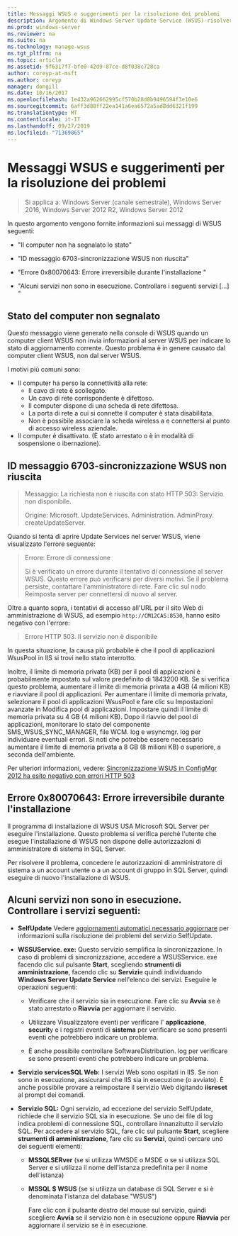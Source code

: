 ```yaml
---
title: Messaggi WSUS e suggerimenti per la risoluzione dei problemi
description: Argomento di Windows Server Update Service (WSUS)-risolvere i problemi usando i messaggi WSUS
ms.prod: windows-server
ms.reviewer: na
ms.suite: na
ms.technology: manage-wsus
ms.tgt_pltfrm: na
ms.topic: article
ms.assetid: 9f6317f7-bfe0-42d9-87ce-d8f038c728ca
author: coreyp-at-msft
ms.author: coreyp
manager: dongill
ms.date: 10/16/2017
ms.openlocfilehash: 1e432a962662995cf570b28d0b9496594f3e10e6
ms.sourcegitcommit: 6aff3d88ff22ea141a6ea6572a5ad8dd6321f199
ms.translationtype: MT
ms.contentlocale: it-IT
ms.lasthandoff: 09/27/2019
ms.locfileid: "71369865"
---
```

# <a name="wsus-messages-and-troubleshooting-tips"></a>Messaggi WSUS e suggerimenti per la risoluzione dei problemi

>Si applica a: Windows Server (canale semestrale), Windows Server 2016, Windows Server 2012 R2, Windows Server 2012

In questo argomento vengono fornite informazioni sui messaggi di WSUS seguenti:

-   "Il computer non ha segnalato lo stato"

-   "ID messaggio 6703-sincronizzazione WSUS non riuscita"

-   "Errore 0x80070643: Errore irreversibile durante l'installazione "

-   "Alcuni servizi non sono in esecuzione. Controllare i seguenti servizi [...] "

## <a name="computer-has-not-reported-status"></a>Stato del computer non segnalato
Questo messaggio viene generato nella console di WSUS quando un computer client WSUS non invia informazioni al server WSUS per indicare lo stato di aggiornamento corrente. Questo problema è in genere causato dal computer client WSUS, non dal server WSUS.

I motivi più comuni sono:

-   Il computer ha perso la connettività alla rete:
    -   Il cavo di rete è scollegato.
    -   Un cavo di rete corrispondente è difettoso.
    -   Il computer dispone di una scheda di rete difettosa.
    -   La porta di rete a cui si connette il computer è stata disabilitata.
    -   Non è possibile associare la scheda wireless a e connettersi al punto di accesso wireless aziendale.
-   Il computer è disattivato. (È stato arrestato o è in modalità di sospensione o ibernazione).

## <a name="message-id-6703---wsus-synchronization-failed"></a>ID messaggio 6703-sincronizzazione WSUS non riuscita
> Messaggio: La richiesta non è riuscita con stato HTTP 503: Servizio non disponibile.
> 
> Origine: Microsoft. UpdateServices. Administration. AdminProxy. createUpdateServer.

Quando si tenta di aprire Update Services nel server WSUS, viene visualizzato l'errore seguente:

> Errore: Errore di connessione
> 
> Si è verificato un errore durante il tentativo di connessione al server WSUS. Questo errore può verificarsi per diversi motivi. Se il problema persiste, contattare l'amministratore di rete. Fare clic sul nodo Reimposta server per connettersi di nuovo al server.

Oltre a quanto sopra, i tentativi di accesso all'URL per il sito Web di amministrazione di WSUS, ad esempio `http://CM12CAS:8530`, hanno esito negativo con l'errore:

> Errore HTTP 503. Il servizio non è disponibile

In questa situazione, la causa più probabile è che il pool di applicazioni WsusPool in IIS si trovi nello stato interrotto.

Inoltre, il limite di memoria privata (KB) per il pool di applicazioni è probabilmente impostato sul valore predefinito di 1843200 KB. Se si verifica questo problema, aumentare il limite di memoria privata a 4GB (4 milioni KB) e riavviare il pool di applicazioni. Per aumentare il limite di memoria privata, selezionare il pool di applicazioni WsusPool e fare clic su Impostazioni avanzate in Modifica pool di applicazioni. Impostare quindi il limite di memoria privata su 4 GB (4 milioni KB). Dopo il riavvio del pool di applicazioni, monitorare lo stato del componente SMS_WSUS_SYNC_MANAGER, file WCM. log e wsyncmgr. log per individuare eventuali errori. Si noti che potrebbe essere necessario aumentare il limite di memoria privata a 8 GB (8 milioni KB) o superiore, a seconda dell'ambiente.

Per ulteriori informazioni, vedere: [Sincronizzazione WSUS in ConfigMgr 2012 ha esito negativo con errori HTTP 503](http://blogs.technet.com/b/sus/archive/2015/03/23/configmgr-2012-support-tip-wsus-sync-fails-with-http-503-errors.aspx)

## <a name="error-0x80070643-fatal-error-during-installation"></a>Errore 0x80070643: Errore irreversibile durante l'installazione
Il programma di installazione di WSUS USA Microsoft SQL Server per eseguire l'installazione. Questo problema si verifica perché l'utente che esegue l'installazione di WSUS non dispone delle autorizzazioni di amministratore di sistema in SQL Server.

Per risolvere il problema, concedere le autorizzazioni di amministratore di sistema a un account utente o a un account di gruppo in SQL Server, quindi eseguire di nuovo l'installazione di WSUS.

## <a name="some-services-are-not-running-check-the-following-services"></a>Alcuni servizi non sono in esecuzione. Controllare i servizi seguenti:

- **SelfUpdate** Vedere [aggiornamenti automatici necessario aggiornare](https://technet.microsoft.com/library/cc708554(v=ws.10).aspx) per informazioni sulla risoluzione dei problemi del servizio SelfUpdate.

- **WSSUService. exe:** Questo servizio semplifica la sincronizzazione. In caso di problemi di sincronizzazione, accedere a WSUSService. exe facendo clic sul pulsante **Start**, scegliendo **strumenti di amministrazione**, facendo clic su **Servizi**e quindi individuando **Windows Server Update Service** nell'elenco dei servizi. Eseguire le operazioni seguenti:
    
    -   Verificare che il servizio sia in esecuzione. Fare clic su **Avvia** se è stato arrestato o **Riavvia** per aggiornare il servizio.
    
    -   Utilizzare Visualizzatore eventi per verificare l' **applicazione**, **securit**y e i registri eventi di **sistema** per verificare se sono presenti eventi che potrebbero indicare un problema.
    
    -   È anche possibile controllare SoftwareDistribution. log per verificare se sono presenti eventi che potrebbero indicare un problema.

- **Servizio servicesSQL Web:** I servizi Web sono ospitati in IIS. Se non sono in esecuzione, assicurarsi che IIS sia in esecuzione (o avviato). È anche possibile provare a reimpostare il servizio Web digitando **iisreset** al prompt dei comandi.

- **Servizio SQL:** Ogni servizio, ad eccezione del servizio SelfUpdate, richiede che il servizio SQL sia in esecuzione. Se uno dei file di log indica problemi di connessione SQL, controllare innanzitutto il servizio SQL. Per accedere al servizio SQL, fare clic sul pulsante **Start**, scegliere **strumenti di amministrazione**, fare clic su **Servizi**, quindi cercare uno dei seguenti elementi:
    
  - **MSSQLSERver** (se si utilizza WMSDE o MSDE o se si utilizza SQL Server e si utilizza il nome dell'istanza predefinita per il nome dell'istanza)
    
  - **MSSQL $ WSUS** (se si utilizza un database di SQL Server e si è denominata l'istanza del database "WSUS")
    
    Fare clic con il pulsante destro del mouse sul servizio, quindi scegliere **Avvia** se il servizio non è in esecuzione oppure **Riavvia** per aggiornare il servizio se è in esecuzione.
